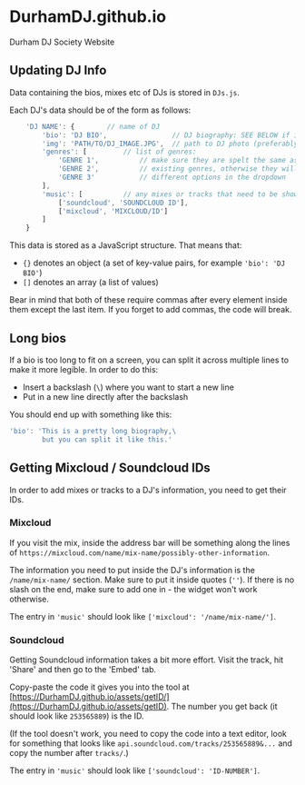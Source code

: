 # DurhamDJ.github.io
Durham DJ Society Website

## Updating DJ Info
Data containing the bios, mixes etc of DJs is stored in `DJs.js`.

Each DJ's data should be of the form as follows:

```js
    'DJ NAME': {        // name of DJ
        'bio': 'DJ BIO',                // DJ biography: SEE BELOW if it gets too long to fit on your screen
        'img': 'PATH/TO/DJ_IMAGE.JPG',  // path to DJ photo (preferably in assets/djimg)
        'genres': [         // list of genres:
            'GENRE 1',          // make sure they are spelt the same as any
            'GENRE 2',          // existing genres, otherwise they will appear as
            'GENRE 3'           // different options in the dropdown
        ],
        'music': [          // any mixes or tracks that need to be shown for the DJ
            ['soundcloud', 'SOUNDCLOUD ID'],
            ['mixcloud', 'MIXCLOUD/ID']
        ]
    }
```

This data is stored as a JavaScript structure. That means that:

* `{}` denotes an object (a set of key-value pairs, for example `'bio': 'DJ BIO'`)
* `[]` denotes an array (a list of values)

Bear in mind that both of these require commas after every element inside them except the last item. If you forget to add commas, the code will break.

## Long bios
If a bio is too long to fit on a screen, you can split it across multiple lines to make it more legible. In order to do this:
* Insert a backslash (`\`) where you want to start a new line
* Put in a new line directly after the backslash

You should end up with something like this:
```js
'bio': 'This is a pretty long biography,\
        but you can split it like this.'
```

## Getting Mixcloud / Soundcloud IDs
In order to add mixes or tracks to a DJ's information, you need to get their IDs.

### Mixcloud
If you visit the mix, inside the address bar will be something along the lines of `https://mixcloud.com/name/mix-name/possibly-other-information`.

The information you need to put inside the DJ's information is the `/name/mix-name/` section. Make sure to put it inside quotes (`''`). If there is no slash on the end, make sure to add one in - the widget won't work otherwise.

The entry in `'music'` should look like `['mixcloud': '/name/mix-name/']`.

### Soundcloud
Getting Soundcloud information takes a bit more effort. Visit the track, hit 'Share' and then go to the 'Embed' tab.

Copy-paste the code it gives you into the tool at [https://DurhamDJ.github.io/assets/getID/](https://DurhamDJ.github.io/assets/getID). The number you get back (it should look like `253565889`) is the ID.

(If the tool doesn't work, you need to copy the code into a text editor, look for something that looks like `api.soundcloud.com/tracks/253565889&...` and copy the number after `tracks/`.)

The entry in `'music'` should look like `['soundcloud': 'ID-NUMBER']`.